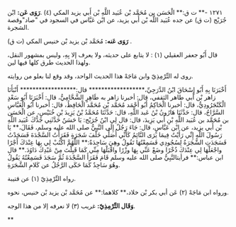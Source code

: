 ١٢٧١ -** ت ق:** الْحَسَن بن مُحَمَّد بْن عُبَيد اللَّهِ بْن أَبي يزيد المكي (٤) .**رَوَى عَن:** ابْن جُرَيْج (ت ق) عن جده عُبَيد اللَّه بْن أَبي يزيد، عن ابْن عَبَّاس في السجود في "صاد"وقصة الشجرة.

**رَوَى عَنه:** مُحَمَّد بْن يزيد بْن خنيس المكي (ت ق) .

قال أَبُو جعفر العقيلي (١) : لا يتابع على حديثه، ولا يعرف إلا بِهِ، وليس بمشهور النقل، ولهذا الحديث طرق كلها فيها لين.

روى له التِّرْمِذِيّ وابن مَاجَهْ هذا الحديث الواحد، وقد وقع لنا بعلو من روايته.

أَخْبَرَنَا بِهِ أَبُو إِسْحَاقَ ابْنُ الدَّرَجِيِّ،****************** قال:****************** أَنْبَأَنَا زاهر بْن أَبي طاهر الثقفي، قال: أخبرنا زاهر به طَاهِرٍ الشَّحَّامِيُّ، قال: أَخْبَرَنَا أَبُو سَعْدٍ الْكَنْجَرُودِيُّ، قال: أخبرنا الْحَاكِمُ أَبُو أَحْمَد مُحَمَّد بْن مُحَمَّد الْحَافِظُ، قال: أخبرنا أَبُو الْعَبَّاسِ السَّرَّاجُ، قال: حَدَّثَنَا هَارُونُ بْنُ عَبد اللَّهِ، قال: حَدَّثَنَا مُحَمَّدُ بْنُ يَزِيدَ بْنِ خُنَيْسٍ، عن الْحَسَن بن مُحَمَّد بن عُبَيد اللَّهِ بْنِ أَبي يَزِيدَ، قال: قال لِي ابْنُ جُرَيْج: يَا حَسَنٌ حَدَّثَنِي جَدُّكَ عُبَيد اللَّهِ بْن أَبي يزيد، عن ابْن عَبَّاسٍ، قال: جَاءَ رَجُلٌ إِلَى النَّبِيُّ صلى الله عليه وسلم، فَقَالَ،** يَا رَسُولَ اللَّهِ إِنِّي رَأَيْتُ فِيمَا يَرَى النَّائِمُ كَأَنِّي أُصَلِّي خَلْفَ شَجَرَةٍ فَقَرَأْتُ السَّجْدَةَ فَسَجَدْتُ فَسَجَدَتِ الشَّجَرَةُ لِسُجُودِي فَسَمِعْتُهَا تَقُولُ وهِيَ سَاجِدَةٌ:** اللَّهُمَّ اكْتُبْ لِي بِهَا عِنْدَكَ أَجْرًا واجْعَلْهَا لِي عِنْدَكَ ذُخْرًا وضَعْ عَنِّي بِهَا وزْرًا واقْبَلْهَا مِنِّي كَمَا قَبِلْتَ مِنْ عَبْدِكَ دَاوُدَ.** قال ابن عباس:** فرأيتالنَّبِيُّ صلى الله عليه وسلم قَامَ فَقَرَأَ السَّجْدَةَ ثُمَّ سَجَدَ فَسَمِعْتُهُ يَقُولُ وهُوَ سَاجِدٌ كَمَا حَكَى الرَّجُلُ عن كَلامِ الشَّجَرَةِ.

رواه التِّرْمِذِيّ (١) عن قتيبة.

ورواه ابن مَاجَهْ (٢) عَن أبي بكر بْن خلاد،** كلاهما:** عن مُحَمَّد بْن يزيد بْن خنيس، نحوه.

**وَقَال التِّرْمِذِيّ:** غريب (٣) لا نعرفه إلا من هذا الوجه.

**